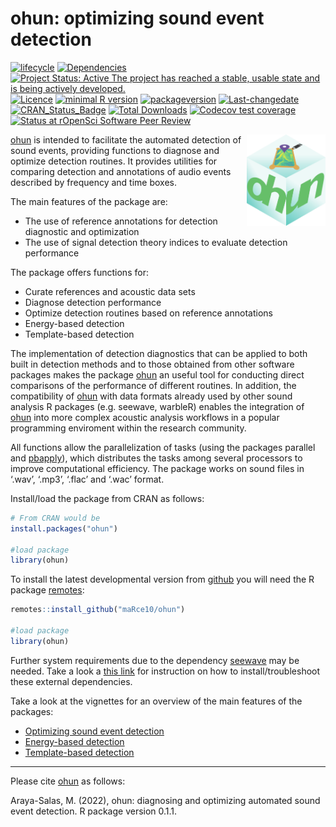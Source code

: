 ohun: optimizing sound event detection
================

<!-- README.md is generated from README.Rmd. Please edit that file -->
<!-- badges: start -->

[![lifecycle](https://img.shields.io/badge/lifecycle-maturing-brightgreen.svg)](https://lifecycle.r-lib.org/articles/stages.html)
[![Dependencies](https://tinyverse.netlify.com/badge/ohun)](https://cran.r-project.org/package=ohun)
[![Project Status: Active The project has reached a stable, usable state
and is being actively
developed.](https://www.repostatus.org/badges/latest/active.svg)](https://www.repostatus.org/#active)
[![Licence](https://img.shields.io/badge/licence-GPL--2-blue.svg)](https://www.gnu.org/licenses/gpl-3.0.en.html)
[![minimal R
version](https://img.shields.io/badge/R%3E%3D-%3E=%203.2.1-6666ff.svg)](https://cran.r-project.org/)
[![packageversion](https://img.shields.io/badge/Package%20version-1.0.0-orange.svg?style=flat-square)](commits/develop)
[![Last-changedate](https://img.shields.io/badge/last%20change-2023--08--30-yellowgreen.svg)](/commits/master)
[![CRAN_Status_Badge](https://www.r-pkg.org/badges/version/ohun)](https://cran.r-project.org/package=ohun)
[![Total
Downloads](https://cranlogs.r-pkg.org/badges/grand-total/ohun)](https://cranlogs.r-pkg.org/badges/grand-total/ohun)
[![Codecov test
coverage](https://codecov.io/gh/maRce10/ohun/branch/master/graph/badge.svg)](https://app.codecov.io/gh/maRce10/ohun?branch=master)
[![Status at rOpenSci Software Peer
Review](https://badges.ropensci.org/568_status.svg)](https://github.com/ropensci/software-review/issues/568)
<!-- badges: end -->

<img src="vignettes/ohun_sticker.png" alt="ohun logo" align="right" width = "25%" height="25%"/>

[ohun](https://github.com/ropensci/ohun) is intended to facilitate the
automated detection of sound events, providing functions to diagnose and
optimize detection routines. It provides utilities for comparing
detection and annotations of audio events described by frequency and
time boxes.

The main features of the package are:

- The use of reference annotations for detection diagnostic and
  optimization
- The use of signal detection theory indices to evaluate detection
  performance

The package offers functions for:

- Curate references and acoustic data sets
- Diagnose detection performance
- Optimize detection routines based on reference annotations
- Energy-based detection
- Template-based detection

The implementation of detection diagnostics that can be applied to both
built in detection methods and to those obtained from other software
packages makes the package [ohun](https://github.com/ropensci/ohun) an
useful tool for conducting direct comparisons of the performance of
different routines. In addition, the compatibility of
[ohun](https://github.com/ropensci/ohun) with data formats already used
by other sound analysis R packages (e.g. seewave, warbleR) enables the
integration of [ohun](https://github.com/ropensci/ohun) into more complex
acoustic analysis workflows in a popular programming enviroment within
the research community.

All functions allow the parallelization of tasks (using the packages
parallel and [pbapply](https://CRAN.R-project.org/package=pbapply)),
which distributes the tasks among several processors to improve
computational efficiency. The package works on sound files in ‘.wav’,
‘.mp3’, ‘.flac’ and ‘.wac’ format.

Install/load the package from CRAN as follows:

``` r
# From CRAN would be
install.packages("ohun")

#load package
library(ohun)
```

To install the latest developmental version from
[github](https://github.com/) you will need the R package
[remotes](https://cran.r-project.org/package=remotes):

``` r
remotes::install_github("maRce10/ohun")

#load package
library(ohun)
```

Further system requirements due to the dependency
[seewave](https://rug.mnhn.fr/seewave/) may be needed. Take a look a
[this link](https://rug.mnhn.fr/seewave/inst.html) for instruction on
how to install/troubleshoot these external dependencies.

Take a look at the vignettes for an overview of the main features of the
packages:

- [Optimizing sound event
  detection](https://docs.ropensci.org/ohun/articles/intro_to_ohun.html)
- [Energy-based
  detection](https://docs.ropensci.org/ohun/articles/energy_based_detection.html)
- [Template-based
  detection](https://docs.ropensci.org/ohun/articles/template_based_detection.html)

------------------------------------------------------------------------

Please cite [ohun](https://github.com/ropensci/ohun) as follows:

Araya-Salas, M. (2022), ohun: diagnosing and optimizing automated sound
event detection. R package version 0.1.1.
